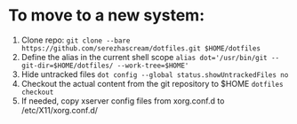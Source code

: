 # To move to a new system:
1. Clone repo:
`git clone --bare https://github.com/serezhascream/dotfiles.git $HOME/dotfiles`
2. Define the alias in the current shell scope
`alias dot='/usr/bin/git --git-dir=$HOME/dotfiles/ --work-tree=$HOME'`
3. Hide untracked files
`dot config --global status.showUntrackedFiles no`
4. Checkout the actual content from the git repository to $HOME
`dotfiles checkout`
5. If needed, copy xserver config files from xorg.conf.d to /etc/X11/xorg.conf.d/
